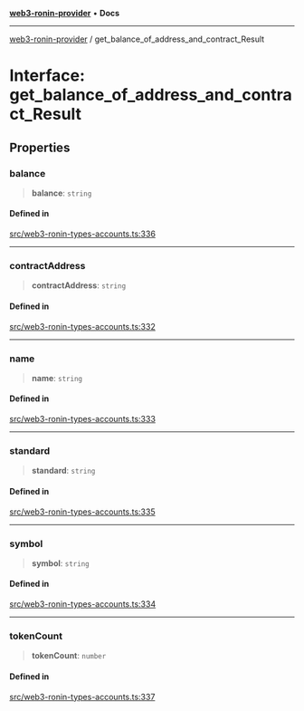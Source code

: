 [**web3-ronin-provider**](../README.md) • **Docs**

***

[web3-ronin-provider](../globals.md) / get\_balance\_of\_address\_and\_contract\_Result

# Interface: get\_balance\_of\_address\_and\_contract\_Result

## Properties

### balance

> **balance**: `string`

#### Defined in

[src/web3-ronin-types-accounts.ts:336](https://github.com/chuacw/web3-ronin-provider/blob/7646ce38176c1dab59363eef0869f2efa34d498b/src/web3-ronin-types-accounts.ts#L336)

***

### contractAddress

> **contractAddress**: `string`

#### Defined in

[src/web3-ronin-types-accounts.ts:332](https://github.com/chuacw/web3-ronin-provider/blob/7646ce38176c1dab59363eef0869f2efa34d498b/src/web3-ronin-types-accounts.ts#L332)

***

### name

> **name**: `string`

#### Defined in

[src/web3-ronin-types-accounts.ts:333](https://github.com/chuacw/web3-ronin-provider/blob/7646ce38176c1dab59363eef0869f2efa34d498b/src/web3-ronin-types-accounts.ts#L333)

***

### standard

> **standard**: `string`

#### Defined in

[src/web3-ronin-types-accounts.ts:335](https://github.com/chuacw/web3-ronin-provider/blob/7646ce38176c1dab59363eef0869f2efa34d498b/src/web3-ronin-types-accounts.ts#L335)

***

### symbol

> **symbol**: `string`

#### Defined in

[src/web3-ronin-types-accounts.ts:334](https://github.com/chuacw/web3-ronin-provider/blob/7646ce38176c1dab59363eef0869f2efa34d498b/src/web3-ronin-types-accounts.ts#L334)

***

### tokenCount

> **tokenCount**: `number`

#### Defined in

[src/web3-ronin-types-accounts.ts:337](https://github.com/chuacw/web3-ronin-provider/blob/7646ce38176c1dab59363eef0869f2efa34d498b/src/web3-ronin-types-accounts.ts#L337)
